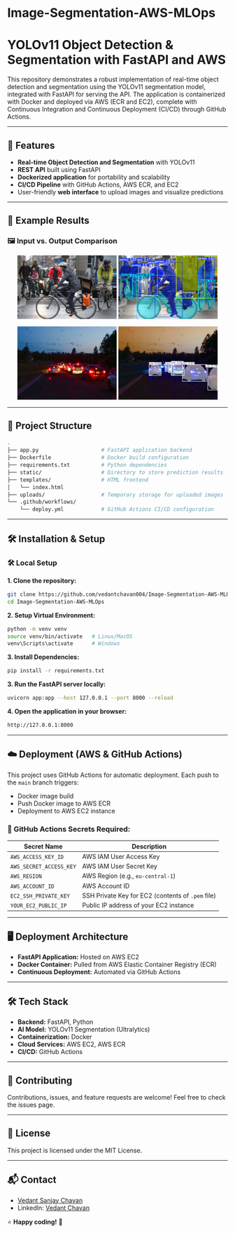 # Image-Segmentation-AWS-MLOps

# YOLOv11 Object Detection & Segmentation with FastAPI and AWS

This repository demonstrates a robust implementation of real-time object detection and segmentation using the YOLOv11 segmentation model, integrated with FastAPI for serving the API. The application is containerized with Docker and deployed via AWS (ECR and EC2), complete with Continuous Integration and Continuous Deployment (CI/CD) through GitHub Actions.

---

## 🚀 Features
- **Real-time Object Detection and Segmentation** with YOLOv11
- **REST API** built using FastAPI
- **Dockerized application** for portability and scalability
- **CI/CD Pipeline** with GitHub Actions, AWS ECR, and EC2
- User-friendly **web interface** to upload images and visualize predictions

---

## 📸 Example Results
### 🖼 Input vs. Output Comparison
<p align="center">
  <img src="results/BerlinBikes_SeanGallupGetty_web.jpg" alt="Input Image" width="45%">
  <img src="results/resultbikes.jpg" alt="Output Image" width="45%">
</p>
<p align="center">
  <img src="results/night_cars.jpg" alt="Input Image" width="45%">
  <img src="results/night_cars_result.jpg" alt="Output Image" width="45%">
</p>

---

## 📂 Project Structure
```bash
.
├── app.py                    # FastAPI application backend
├── Dockerfile                # Docker build configuration
├── requirements.txt          # Python dependencies
├── static/                   # Directory to store prediction results
├── templates/                # HTML frontend
│   └── index.html
├── uploads/                  # Temporary storage for uploaded images
└── .github/workflows/
    └── deploy.yml            # GitHub Actions CI/CD configuration
```

---

## 🛠 Installation & Setup

### 🛠️ Local Setup

**1. Clone the repository:**
```bash
git clone https://github.com/vedantchavan004/Image-Segmentation-AWS-MLOps.git
cd Image-Segmentation-AWS-MLOps
```

**2. Setup Virtual Environment:**
```bash
python -m venv venv
source venv/bin/activate   # Linux/MacOS
venv\Scripts\activate      # Windows
```

**3. Install Dependencies:**
```bash
pip install -r requirements.txt
```

**3. Run the FastAPI server locally:**
```bash
uvicorn app:app --host 127.0.0.1 --port 8000 --reload
```

**4. Open the application in your browser:**
```bash
http://127.0.0.1:8000
```

---

## ☁️ Deployment (AWS & GitHub Actions)

This project uses GitHub Actions for automatic deployment. Each push to the `main` branch triggers:
- Docker image build
- Push Docker image to AWS ECR
- Deployment to AWS EC2 instance

### 🔑 GitHub Actions Secrets Required:
| Secret Name | Description |
|-------------|-------------|
| `AWS_ACCESS_KEY_ID` | AWS IAM User Access Key |
| `AWS_SECRET_ACCESS_KEY` | AWS IAM User Secret Key |
| `AWS_REGION` | AWS Region (e.g., `eu-central-1`) |
| `AWS_ACCOUNT_ID` | AWS Account ID |
| `EC2_SSH_PRIVATE_KEY` | SSH Private Key for EC2 (contents of `.pem` file) |
| `YOUR_EC2_PUBLIC_IP` | Public IP address of your EC2 instance |

---

## 🖥️ Deployment Architecture
- **FastAPI Application:** Hosted on AWS EC2
- **Docker Container:** Pulled from AWS Elastic Container Registry (ECR)
- **Continuous Deployment:** Automated via GitHub Actions

---

## 🛠️ Tech Stack
- **Backend:** FastAPI, Python
- **AI Model:** YOLOv11 Segmentation (Ultralytics)
- **Containerization:** Docker
- **Cloud Services:** AWS EC2, AWS ECR
- **CI/CD:** GitHub Actions

---

## 🙌 Contributing
Contributions, issues, and feature requests are welcome! Feel free to check the issues page.

---

## 📄 License
This project is licensed under the MIT License.

---

## 📬 Contact
- [Vedant Sanjay Chavan](https://vedantsanjaychavan.de)
- LinkedIn: [Vedant Chavan](https://www.linkedin.com/in/vedant-chavan-97ml)

⭐ **Happy coding!** 🚀

